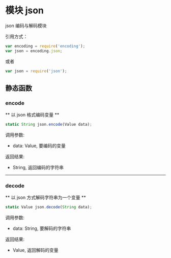 # 模块 json
json 编码与解码模块

引用方式：

```JavaScript
var encoding = require('encoding');
var json = encoding.json;
```

或者

```JavaScript
var json = require('json');
```

## 静态函数
        
### encode
** 以 json 格式编码变量 **

```JavaScript
static String json.encode(Value data);
```

调用参数:
* data: Value, 要编码的变量

返回结果:
* String, 返回编码的字符串

--------------------------
### decode
** 以 json 方式解码字符串为一个变量 **

```JavaScript
static Value json.decode(String data);
```

调用参数:
* data: String, 要解码的字符串

返回结果:
* Value, 返回解码的变量

